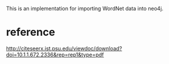 This is an implementation for importing WordNet data into neo4j.

# reference

http://citeseerx.ist.psu.edu/viewdoc/download?doi=10.1.1.672.2336&rep=rep1&type=pdf